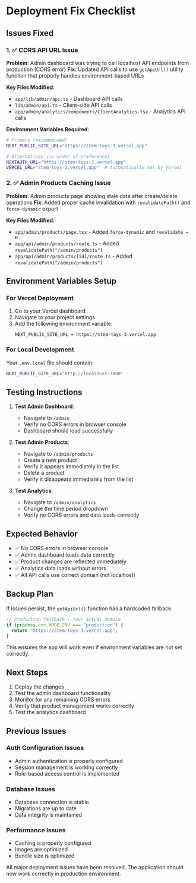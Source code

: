 # Deployment Fix Checklist

## Issues Fixed

### 1. ✅ CORS API URL Issue

**Problem**: Admin dashboard was trying to call localhost API endpoints from
production (CORS error) **Fix**: Updated API calls to use `getApiUrl()` utility
function that properly handles environment-based URLs

**Key Files Modified**:

- `app/lib/admin/api.ts` - Dashboard API calls
- `lib/admin/api.ts` - Client-side API calls
- `app/admin/analytics/components/ClientAnalytics.tsx` - Analytics API calls

**Environment Variables Required**:

```bash
# Primary (recommended)
NEXT_PUBLIC_SITE_URL="https://stem-toys-3.vercel.app"

# Alternatives (in order of preference)
NEXTAUTH_URL="https://stem-toys-3.vercel.app"
VERCEL_URL="stem-toys-3.vercel.app"  # Automatically set by Vercel
```

### 2. ✅ Admin Products Caching Issue

**Problem**: Admin products page showing stale data after create/delete
operations **Fix**: Added proper cache invalidation with `revalidatePath()` and
`force-dynamic` export

**Key Files Modified**:

- `app/admin/products/page.tsx` - Added `force-dynamic` and `revalidate = 0`
- `app/api/admin/products/route.ts` - Added `revalidatePath("/admin/products")`
- `app/api/admin/products/[id]/route.ts` - Added
  `revalidatePath("/admin/products")`

## Environment Variables Setup

### For Vercel Deployment

1. Go to your Vercel dashboard
2. Navigate to your project settings
3. Add the following environment variable:
   ```
   NEXT_PUBLIC_SITE_URL = https://stem-toys-3.vercel.app
   ```

### For Local Development

Your `.env.local` file should contain:

```bash
NEXT_PUBLIC_SITE_URL="http://localhost:3000"
```

## Testing Instructions

1. **Test Admin Dashboard**:
   - Navigate to `/admin`
   - Verify no CORS errors in browser console
   - Dashboard should load successfully

2. **Test Admin Products**:
   - Navigate to `/admin/products`
   - Create a new product
   - Verify it appears immediately in the list
   - Delete a product
   - Verify it disappears immediately from the list

3. **Test Analytics**:
   - Navigate to `/admin/analytics`
   - Change the time period dropdown
   - Verify no CORS errors and data loads correctly

## Expected Behavior

- ✅ No CORS errors in browser console
- ✅ Admin dashboard loads data correctly
- ✅ Product changes are reflected immediately
- ✅ Analytics data loads without errors
- ✅ All API calls use correct domain (not localhost)

## Backup Plan

If issues persist, the `getApiUrl()` function has a hardcoded fallback:

```typescript
// Production fallback - Your actual domain
if (process.env.NODE_ENV === "production") {
  return "https://stem-toys-3.vercel.app";
}
```

This ensures the app will work even if environment variables are not set
correctly.

## Next Steps

1. Deploy the changes
2. Test the admin dashboard functionality
3. Monitor for any remaining CORS errors
4. Verify that product management works correctly
5. Test the analytics dashboard

## Previous Issues

### Auth Configuration Issues

- Admin authentication is properly configured
- Session management is working correctly
- Role-based access control is implemented

### Database Issues

- Database connection is stable
- Migrations are up to date
- Data integrity is maintained

### Performance Issues

- Caching is properly configured
- Images are optimized
- Bundle size is optimized

All major deployment issues have been resolved. The application should now work
correctly in production environment.
